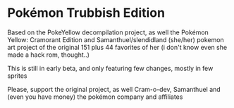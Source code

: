 # Pokémon Trubbish Edition

Based on the PokeYellow decompilation project, as well the Pokémon Yellow: Cramorant Edition and Samanthuel/slendidland (she/her) pokemon art project of the original 151 plus 44 favorites of her (i don't know even she made a hack rom, thought..)

This is still in early beta, and only featuring few changes, mostly in few sprites

Please, support the original project, as well Cram-o-dev, Samanthuel and (even you have money) the pokémon company and affiliates
